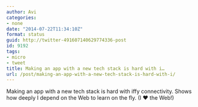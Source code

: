 ```yaml
---
author: Avi
categories:
- none
date: "2014-07-22T11:34:10Z"
format: status
guid: http://twitter-491607140629774336-post
id: 9192
tags:
- micro
- tweet
title: Making an app with a new tech stack is hard with i…
url: /post/making-an-app-with-a-new-tech-stack-is-hard-with-i/
---
```

Making an app with a new tech stack is hard with iffy connectivity. Shows how deeply I depend on the Web to learn on the fly. (I ♥ the Web!)
